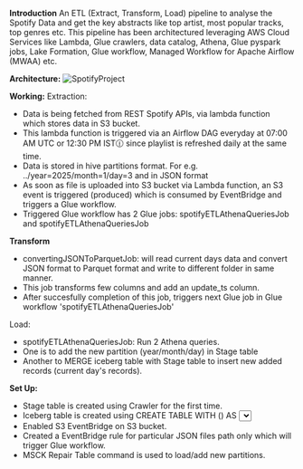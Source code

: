 **Introduction**
An ETL (Extract, Transform, Load) pipeline to analyse the Spotify Data and get the key abstracts like top artist, most popular tracks, top genres etc. 
This pipeline has been architectured leveraging AWS Cloud Services like Lambda, Glue crawlers, data catalog, Athena, Glue pyspark jobs, Lake Formation, Glue workflow, Managed Workflow for Apache Airflow (MWAA) etc.

**Architecture:**
![SpotifyProject](https://github.com/user-attachments/assets/1ad8b12a-3cde-4320-ad25-b69fa7421b4d)

**Working:**
Extraction:
  - Data is being fetched from REST Spotify APIs, via lambda function which stores data in S3 bucket.
  - This lambda function is triggered via an Airflow DAG everyday at 07:00 AM UTC or 12:30 PM IST🕧 since playlist is refreshed daily at the same time.
  - Data is stored in hive partitions format. For e.g. ../year=2025/month=1/day=3 and in JSON format
  - As soon as file is uploaded into S3 bucket via Lambda function, an S3 event is triggered (produced) which is consumed by EventBridge and triggers a Glue workflow.
  - Triggered Glue workflow has 2 Glue jobs: spotifyETLAthenaQueriesJob and spotifyETLAthenaQueriesJob

**Transform**
  - convertingJSONToParquetJob: will read current days data and convert JSON format to Parquet format and write to different folder in same manner.
  - This job transforms few columns and add an update_ts column.
  - After succesfully completion of this job, triggers next Glue job in Glue workflow 'spotifyETLAthenaQueriesJob'

Load:
  -  spotifyETLAthenaQueriesJob: Run 2 Athena queries.
  -  One is to add the new partition (year/month/day) in Stage table
  -  Another to MERGE iceberg table with Stage table to insert new added records (current day's records).

**Set Up:**
  - Stage table is created using Crawler for the first time.
  - Iceberg table is created using CREATE TABLE WITH (<options>) AS <SELECT query>(CTAS)  query on Stage table.
  - Enabled S3 EventBridge on S3 bucket.
  - Created a EventBridge rule for particular JSON files path only which will trigger Glue workflow.
  - MSCK Repair Table command is used to load/add new partitions.




